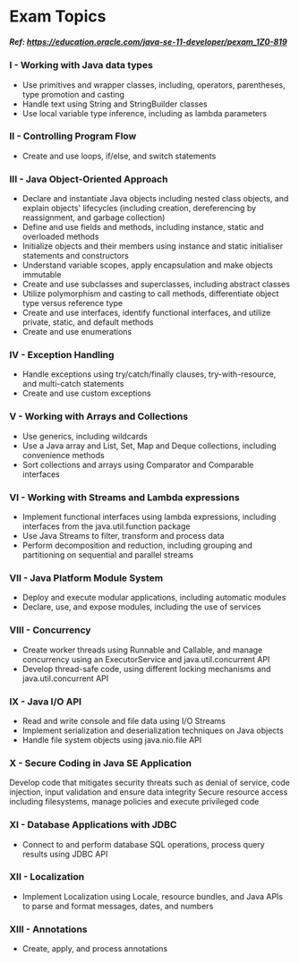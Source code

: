 # Exam Topics
##### Ref: https://education.oracle.com/java-se-11-developer/pexam_1Z0-819

### I - Working with Java data types
+ Use primitives and wrapper classes, including, operators, parentheses, type promotion and casting
+ Handle text using String and StringBuilder classes
+ Use local variable type inference, including as lambda parameters

### II - Controlling Program Flow
+ Create and use loops, if/else, and switch statements

### III - Java Object-Oriented Approach
+ Declare and instantiate Java objects including nested class objects, and explain objects' lifecycles (including creation, dereferencing by reassignment, and garbage collection)
+ Define and use fields and methods, including instance, static and overloaded methods
+ Initialize objects and their members using instance and static initialiser statements and constructors
+ Understand variable scopes, apply encapsulation and make objects immutable
+ Create and use subclasses and superclasses, including abstract classes
+ Utilize polymorphism and casting to call methods, differentiate object type versus reference type
+ Create and use interfaces, identify functional interfaces, and utilize private, static, and default methods
+ Create and use enumerations

### IV - Exception Handling
+ Handle exceptions using try/catch/finally clauses, try-with-resource, and multi-catch statements
+ Create and use custom exceptions

### V - Working with Arrays and Collections
+ Use generics, including wildcards
+ Use a Java array and List, Set, Map and Deque collections, including convenience methods
+ Sort collections and arrays using Comparator and Comparable interfaces

### VI - Working with Streams and Lambda expressions
+ Implement functional interfaces using lambda expressions, including interfaces from the java.util.function package
+ Use Java Streams to filter, transform and process data
+ Perform decomposition and reduction, including grouping and partitioning on sequential and parallel streams

### VII - Java Platform Module System
+ Deploy and execute modular applications, including automatic modules
+ Declare, use, and expose modules, including the use of services

### VIII - Concurrency
+ Create worker threads using Runnable and Callable, and manage concurrency using an ExecutorService and java.util.concurrent API
+ Develop thread-safe code, using different locking mechanisms and java.util.concurrent API

### IX - Java I/O API
+ Read and write console and file data using I/O Streams
+ Implement serialization and deserialization techniques on Java objects
+ Handle file system objects using java.nio.file API

### X - Secure Coding in Java SE Application
Develop code that mitigates security threats such as denial of service, code injection, input validation and ensure data integrity
Secure resource access including filesystems, manage policies and execute privileged code

### XI - Database Applications with JDBC
+ Connect to and perform database SQL operations, process query results using JDBC API

### XII - Localization
+ Implement Localization using Locale, resource bundles, and Java APIs to parse and format messages, dates, and numbers

### XIII - Annotations
+ Create, apply, and process annotations
